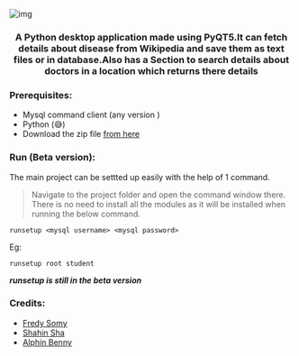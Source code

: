 ![img](https://socialify.git.ci/fredysomy/HeathApp/image?description=1&descriptionEditable=A%20%F0%9F%90%8D%20Python%20desktop%20application.&font=Source%20Code%20Pro&forks=1&issues=1&language=1&pattern=Signal&pulls=1&stargazers=1&theme=Dark)
#### <h3 align=center> A Python desktop application made using PyQT5.It can fetch details about disease from Wikipedia and save them as text files or in database.Also has a Section to search details about doctors in a location which returns there details </h3>
### Prerequisites:
* Mysql command client (any version )
* Python (😅)
* Download the zip file [from here](https://github.com/fredysomy/HeathApp/archive/v1.0.0-aplha.zip)
### Run (Beta version):
The main project can be settted up easily with the help of 1 command.
> Navigate to the project folder and open the command window there.
There is no need to install all the modules as it will be installed when running the below command.
```batch
runsetup <mysql username> <mysql password>
```
Eg:
```batch
runsetup root student
```
***runsetup is still in the beta version***
### Credits:
* [Fredy Somy](https://github.com/fredysomy)
* [Shahin Sha](https://github.com/ShahinSha-dot)
* [Alphin Benny]()
